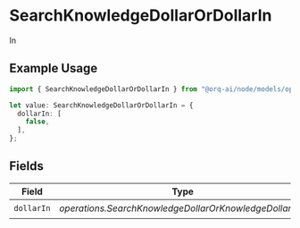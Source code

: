 # SearchKnowledgeDollarOrDollarIn

In

## Example Usage

```typescript
import { SearchKnowledgeDollarOrDollarIn } from "@orq-ai/node/models/operations";

let value: SearchKnowledgeDollarOrDollarIn = {
  dollarIn: [
    false,
  ],
};
```

## Fields

| Field                                                   | Type                                                    | Required                                                | Description                                             |
| ------------------------------------------------------- | ------------------------------------------------------- | ------------------------------------------------------- | ------------------------------------------------------- |
| `dollarIn`                                              | *operations.SearchKnowledgeDollarOrKnowledgeDollarIn*[] | :heavy_check_mark:                                      | N/A                                                     |